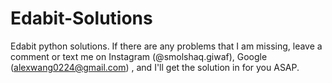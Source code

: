 # Edabit-Solutions
Edabit python solutions.
If there are any problems that I am missing, leave a comment or text me on Instagram (@smolshaq.giwaf), Google (alexwang0224@gmail.com) , and I'll get the solution in for you ASAP.
